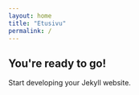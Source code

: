 ```yaml
---
layout: home
title: "Etusivu"
permalink: /
---
```

## You're ready to go!

Start developing your Jekyll website.
